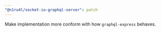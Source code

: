 ```yaml
---
"@n1ru4l/socket-io-graphql-server": patch
---
```


Make implementation more conform with how `graphql-express` behaves.
